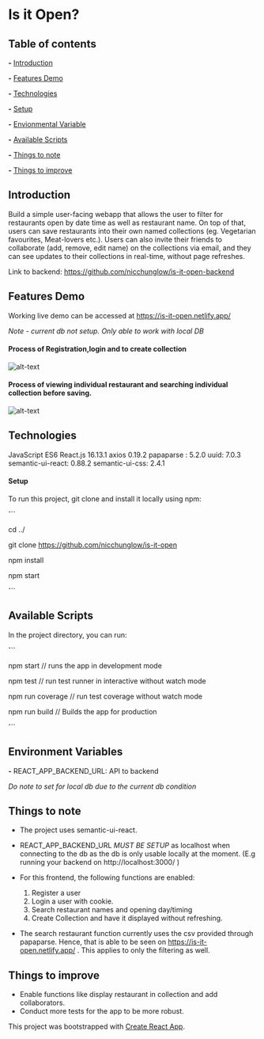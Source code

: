 # Is it Open?





## Table of contents



**\-** [Introduction](#Introduction)



**\-** [Features Demo](#Features-Demo)



**\-** [Technologies](#Technologies)



**\-** [Setup](####Setup)



**\-** [Envionmental Variable](#Environmental-Variable)



**\-** [Available Scripts](#Available-Scripts)



**\-** [Things to note](#Things-to-note)



**\-** [Things to improve](#Things-to-improve)





## Introduction

Build a simple user-facing webapp that allows the user to filter for restaurants open by date time as well as restaurant name. On top of that, users can save restaurants into their own named collections (eg. Vegetarian favourites, Meat-lovers etc.). Users can also invite their friends to collaborate (add, remove, edit name) on the collections via email, and they can see updates to their collections in real-time, without page refreshes.

Link to backend: https://github.com/nicchunglow/is-it-open-backend


## Features Demo

Working live demo can be accessed at https://is-it-open.netlify.app/

*Note - current db not setup. Only able to work with local DB*


#### Process of Registration,login and to create collection

![alt-text](https://media.giphy.com/media/f47szTr2iHmzUw3A7N/giphy.gif)

#### Process of viewing individual restaurant and searching individual collection before saving.

![alt-text](https://media.giphy.com/media/WrPAtCdueUO44zSEZx/giphy.gif)

## Technologies
JavaScript ES6
React.js 16.13.1
axios 0.19.2
papaparse : 5.2.0
uuid: 7.0.3 
semantic-ui-react: 0.88.2
semantic-ui-css: 2.4.1

#### Setup
To run this project, git clone and install it locally using npm:

**\`**``

cd ../

git clone https://github.com/nicchunglow/is-it-open

npm install

npm start

**\`**``



## Available Scripts

In the project directory, you can run:

**\`**``

npm start // runs the app in development mode

npm test // run test runner in interactive without watch mode

npm run coverage // run test coverage without watch mode

npm run build // Builds the app for production

**\`**``

## Environment Variables

**\-** REACT_APP_BACKEND_URL: API to backend 

*Do note to set for local db due to the current db condition*



## Things to note

- The project uses semantic-ui-react. 

- REACT_APP_BACKEND_URL *MUST BE SETUP* as localhost when connecting to the db as the db is only usable locally at the moment. (E.g running your backend on http://localhost:3000/ )

- For this frontend, the following functions are enabled: 
  1. Register a user
  2. Login a user with cookie.
  3. Search restaurant names and opening day/timing
  4. Create Collection and have it displayed without refreshing.

- The search restaurant function currently uses the csv provided through papaparse. Hence, that is able to be seen on https://is-it-open.netlify.app/ . This applies to only the filtering as well. 


## Things to improve

- Enable functions like display restaurant in collection and add collaborators. 
- Conduct more tests for the app to be more robust. 



 This project was bootstrapped with [Create React App](https://github.com/facebook/create-react-app).
